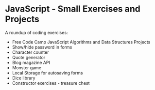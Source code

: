 # JavaScript - Small Exercises and Projects

A roundup of coding exercises:

- Free Code Camp JavaScript Algorithms and Data Structures Projects
- Show/hide password in forms
- Character counter
- Quote generator
- Blog magazine API
- Monster game
- Local Storage for autosaving forms
- Dice library
- Constructor exercises - treasure chest
